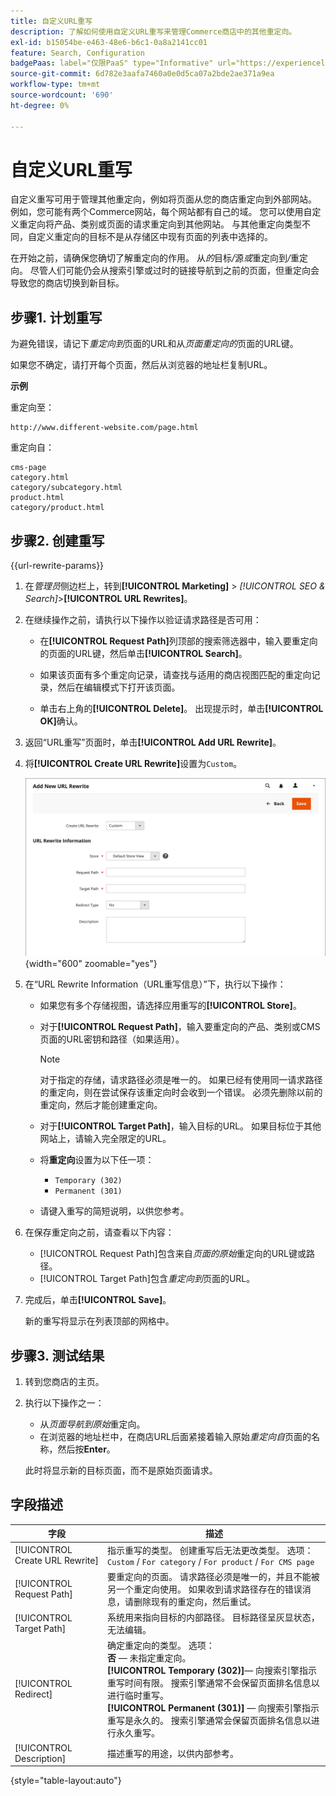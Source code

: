 ```yaml
---
title: 自定义URL重写
description: 了解如何使用自定义URL重写来管理Commerce商店中的其他重定向。
exl-id: b15054be-e463-48e6-b6c1-0a8a2141cc01
feature: Search, Configuration
badgePaas: label="仅限PaaS" type="Informative" url="https://experienceleague.adobe.com/zh-hans/docs/commerce/user-guides/product-solutions" tooltip="仅适用于云项目(Adobe管理的PaaS基础架构)和内部部署项目上的Adobe Commerce 。"
source-git-commit: 6d782e3aafa7460a0e0d5ca07a2bde2ae371a9ea
workflow-type: tm+mt
source-wordcount: '690'
ht-degree: 0%

---
```


# 自定义URL重写

自定义重写可用于管理其他重定向，例如将页面从您的商店重定向到外部网站。 例如，您可能有两个Commerce网站，每个网站都有自己的域。 您可以使用自定义重定向将产品、类别或页面的请求重定向到其他网站。 与其他重定向类型不同，自定义重定向的目标不是从存储区中现有页面的列表中选择的。

在开始之前，请确保您确切了解重定向的作用。 从&#x200B;_的_&#x200B;目标&#x200B;_/_&#x200B;源&#x200B;_或_&#x200B;重定向到&#x200B;_/_&#x200B;重定向。 尽管人们可能仍会从搜索引擎或过时的链接导航到之前的页面，但重定向会导致您的商店切换到新目标。

## 步骤1. 计划重写

为避免错误，请记下&#x200B;_重定向到_&#x200B;页面的URL和从&#x200B;_页面重定向的_&#x200B;页面的URL键。

如果您不确定，请打开每个页面，然后从浏览器的地址栏复制URL。

**示例**

重定向至：

    http://www.different-website.com/page.html

重定向自：

    cms-page
    category.html
    category/subcategory.html
    product.html
    category/product.html

## 步骤2. 创建重写

{{url-rewrite-params}}

1. 在&#x200B;_管理员_&#x200B;侧边栏上，转到&#x200B;**[!UICONTROL Marketing]** > _[!UICONTROL SEO & Search]_>**[!UICONTROL URL Rewrites]**。

1. 在继续操作之前，请执行以下操作以验证请求路径是否可用：

   - 在&#x200B;**[!UICONTROL Request Path]**&#x200B;列顶部的搜索筛选器中，输入要重定向的页面的URL键，然后单击&#x200B;**[!UICONTROL Search]**。

   - 如果该页面有多个重定向记录，请查找与适用的商店视图匹配的重定向记录，然后在编辑模式下打开该页面。

   - 单击右上角的&#x200B;**[!UICONTROL Delete]**。 出现提示时，单击&#x200B;**[!UICONTROL OK]**&#x200B;确认。

1. 返回“URL重写”页面时，单击&#x200B;**[!UICONTROL Add URL Rewrite]**。

1. 将&#x200B;**[!UICONTROL Create URL Rewrite]**&#x200B;设置为`Custom`。

   ![URL重写 — 自定义](./assets/url-rewrite-custom.png){width="600" zoomable="yes"}

1. 在“URL Rewrite Information（URL重写信息）”下，执行以下操作：

   - 如果您有多个存储视图，请选择应用重写的&#x200B;**[!UICONTROL Store]**。

   - 对于&#x200B;**[!UICONTROL Request Path]**，输入要重定向的产品、类别或CMS页面的URL密钥和路径（如果适用）。

     >[!NOTE]
     >
     >对于指定的存储，请求路径必须是唯一的。 如果已经有使用同一请求路径的重定向，则在尝试保存该重定向时会收到一个错误。 必须先删除以前的重定向，然后才能创建重定向。

   - 对于&#x200B;**[!UICONTROL Target Path]**，输入目标的URL。 如果目标位于其他网站上，请输入完全限定的URL。

   - 将&#x200B;**重定向**&#x200B;设置为以下任一项：

      - `Temporary (302)`
      - `Permanent (301)`

   - 请键入重写的简短说明，以供您参考。

1. 在保存重定向之前，请查看以下内容：

   - [!UICONTROL Request Path]包含来自&#x200B;_页面的原始_&#x200B;重定向的URL键或路径。
   - [!UICONTROL Target Path]包含&#x200B;_重定向到_&#x200B;页面的URL。

1. 完成后，单击&#x200B;**[!UICONTROL Save]**。

   新的重写将显示在列表顶部的网格中。

## 步骤3. 测试结果

1. 转到您商店的主页。

1. 执行以下操作之一：

   - 从&#x200B;_页面导航到原始_&#x200B;重定向。
   - 在浏览器的地址栏中，在商店URL后面紧接着输入原始&#x200B;_重定向自_&#x200B;页面的名称，然后按&#x200B;**Enter**。

   此时将显示新的目标页面，而不是原始页面请求。

## 字段描述

| 字段 | 描述 |
|--- |--- |
| [!UICONTROL Create URL Rewrite] | 指示重写的类型。 创建重写后无法更改类型。 选项： `Custom` / `For category` / `For product` / `For CMS page` |
| [!UICONTROL Request Path] | 要重定向的页面。 请求路径必须是唯一的，并且不能被另一个重定向使用。 如果收到请求路径存在的错误消息，请删除现有的重定向，然后重试。 |
| [!UICONTROL Target Path] | 系统用来指向目标的内部路径。 目标路径呈灰显状态，无法编辑。 |
| [!UICONTROL Redirect] | 确定重定向的类型。 选项： <br/>**否** — 未指定重定向。 <br/>**[!UICONTROL Temporary (302)]**— 向搜索引擎指示重写时间有限。 搜索引擎通常不会保留页面排名信息以进行临时重写。<br/>**[!UICONTROL Permanent (301)]** — 向搜索引擎指示重写是永久的。 搜索引擎通常会保留页面排名信息以进行永久重写。 |
| [!UICONTROL Description] | 描述重写的用途，以供内部参考。 |

{style="table-layout:auto"}
